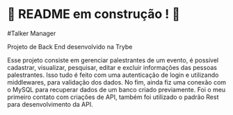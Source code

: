# :construction: README em construção ! :construction:
#Talker Manager

Projeto de Back End desenvolvido na Trybe

Esse projeto consiste em gerenciar palestrantes de um evento, é possível cadastrar, visualizar, pesquisar, editar e excluir informações das pessoas palestrantes. Isso tudo é feito com uma autenticação de login e utilizando middlewares, para validação dos dados. No fim, ainda fiz uma conexão com o MySQL para recuperar dados de um banco criado previamente. Foi o meu primeiro contato com criações de API, também foi utilizado o padrão Rest para desenvolvimento da API.


<!-- Olá, Tryber!
Esse é apenas um arquivo inicial para o README do seu projeto.
É essencial que você preencha esse documento por conta própria, ok?
Não deixe de usar nossas dicas de escrita de README de projetos, e deixe sua criatividade brilhar!
:warning: IMPORTANTE: você precisa deixar nítido:
- quais arquivos/pastas foram desenvolvidos por você; 
- quais arquivos/pastas foram desenvolvidos por outra pessoa estudante;
- quais arquivos/pastas foram desenvolvidos pela Trybe.
-->
